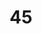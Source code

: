 ---
title: "45"
imageurl: "../src/content/thumbnail/45.webp"
dwnurl: "https://imgs1.thamizhnation.org/45.jpg"
tags: ['thalaivar']
---